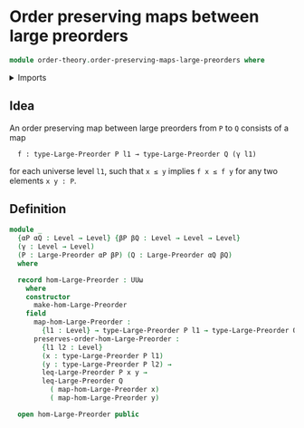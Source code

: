 # Order preserving maps between large preorders

```agda
module order-theory.order-preserving-maps-large-preorders where
```

<details><summary>Imports</summary>

```agda
open import foundation.universe-levels

open import order-theory.large-preorders
```

</details>

## Idea

An order preserving map between large preorders from `P` to `Q` consists of a
map

```text
  f : type-Large-Preorder P l1 → type-Large-Preorder Q (γ l1)
```

for each universe level `l1`, such that `x ≤ y` implies `f x ≤ f y` for any two
elements `x y : P`.

## Definition

```agda
module _
  {αP αQ : Level → Level} {βP βQ : Level → Level → Level}
  (γ : Level → Level)
  (P : Large-Preorder αP βP) (Q : Large-Preorder αQ βQ)
  where

  record hom-Large-Preorder : UUω
    where
    constructor
      make-hom-Large-Preorder
    field
      map-hom-Large-Preorder :
        {l1 : Level} → type-Large-Preorder P l1 → type-Large-Preorder Q (γ l1)
      preserves-order-hom-Large-Preorder :
        {l1 l2 : Level}
        (x : type-Large-Preorder P l1)
        (y : type-Large-Preorder P l2) →
        leq-Large-Preorder P x y →
        leq-Large-Preorder Q
          ( map-hom-Large-Preorder x)
          ( map-hom-Large-Preorder y)

  open hom-Large-Preorder public
```
